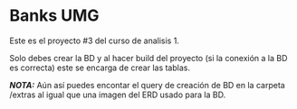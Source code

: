 # Banks UMG
Este es el proyecto #3 del curso de analisis 1.

Solo debes crear la BD y al hacer build del proyecto (si la conexión a la BD es correcta) este se encarga de crear las tablas.

***NOTA:*** Aún así puedes encontar el query de creación de BD en la carpeta /extras al igual que una imagen del ERD usado para la BD.